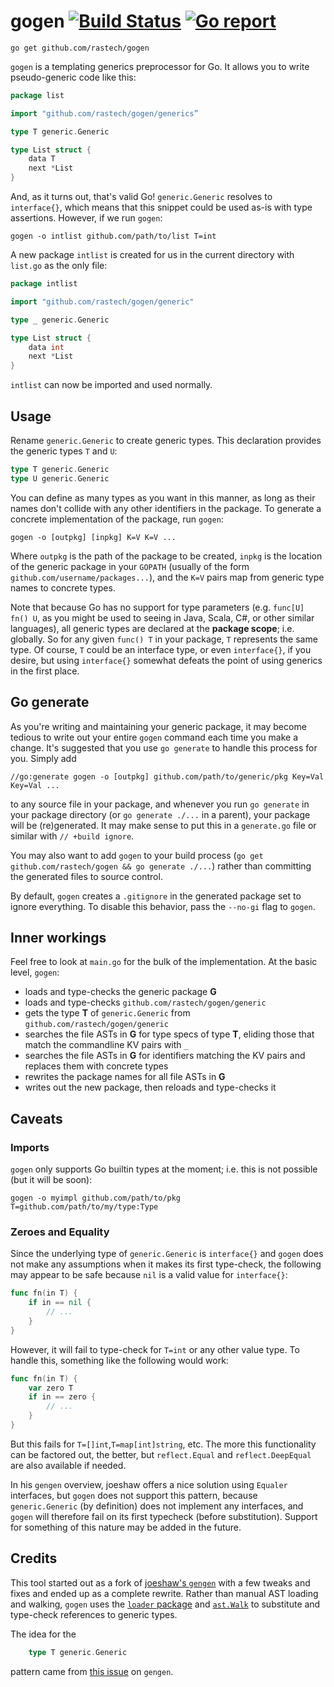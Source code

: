 # gogen [![Build Status](https://travis-ci.org/rastech/gogen.svg?branch=master)](https://travis-ci.org/rastech/gogen) [![Go report](http://goreportcard.com/badge/rastech/gogen)](http://goreportcard.com/report/rastech/gogen)

	go get github.com/rastech/gogen

`gogen` is a templating generics preprocessor for Go. It allows you to write pseudo-generic code like this: 

```go
package list

import "github.com/rastech/gogen/generics”

type T generic.Generic

type List struct {
    data T
    next *List
}
```

And, as it turns out, that's valid Go! `generic.Generic` resolves to `interface{}`, which means that this snippet could be used as-is with type assertions. However, if we run `gogen`:

    gogen -o intlist github.com/path/to/list T=int

A new package `intlist` is created for us in the current directory with `list.go` as the only file:

```go
package intlist

import "github.com/rastech/gogen/generic"

type _ generic.Generic

type List struct {
	data int
	next *List
}
```

`intlist` can now be imported and used normally. 


## Usage
Rename `generic.Generic` to create generic types. This declaration provides the generic types `T` and `U`:

```go
type T generic.Generic
type U generic.Generic
```

You can define as many types as you want in this manner, as long as their names don't collide with any other identifiers in the package. To generate a concrete implementation of the package, run `gogen`:

	gogen -o [outpkg] [inpkg] K=V K=V ... 

Where `outpkg` is the path of the package to be created, `inpkg` is the location of the generic package in your `GOPATH` (usually of the form `github.com/username/packages...`), and the `K=V` pairs map from generic type names to concrete types.

Note that because Go has no support for type parameters (e.g. `func[U] fn() U`, as you might be used to seeing in Java, Scala, C#, or other similar languages), all generic types are declared at the **package scope**; i.e. globally. So for any given `func() T` in your package, `T` represents the same type. Of course, `T` could be an interface type, or even `interface{}`, if you desire, but using `interface{}` somewhat defeats the point of using generics in the first place.

## Go generate
As you're writing and maintaining your generic package, it may become tedious to write out your entire `gogen` command each time you make a change. It's suggested that you use `go generate` to handle this process for you. Simply add

	//go:generate gogen -o [outpkg] github.com/path/to/generic/pkg Key=Val Key=Val ... 

to any source file in your package, and whenever you run `go generate` in your package directory (or `go generate ./...` in a parent), your package will be (re)generated. It may make sense to put this in a `generate.go` file or similar with `// +build ignore`.

You may also want to add `gogen` to your build process (`go get github.com/rastech/gogen && go generate ./...`) rather than committing the generated files to source control. 

By default, `gogen` creates a `.gitignore` in the generated package set to ignore everything. To disable this behavior, pass the `--no-gi` flag to `gogen`.

## Inner workings
Feel free to look at `main.go` for the bulk of the implementation. At the basic level, `gogen`:

- loads and type-checks the generic package **G**
- loads and type-checks `github.com/rastech/gogen/generic`
- gets the type **T** of `generic.Generic` from `github.com/rastech/gogen/generic`
- searches the file ASTs in **G** for type specs of type **T**, eliding those that match the commandline KV pairs with `_`
- searches the file ASTs in **G** for identifiers matching the KV pairs and replaces them with concrete types
- rewrites the package names for all file ASTs in **G**
- writes out the new package, then reloads and type-checks it

## Caveats
### Imports
`gogen` only supports Go builtin types at the moment; i.e. this is not possible (but it will be soon):

	gogen -o myimpl github.com/path/to/pkg T=github.com/path/to/my/type:Type

### Zeroes and Equality
Since the underlying type of `generic.Generic` is `interface{}` and `gogen` does not make any assumptions 
when it makes its first type-check, the following may appear to be safe because `nil` is a valid value for `interface{}`:

```go
func fn(in T) {
	if in == nil {
		// ...
	}
}
```

However, it will fail to type-check for `T=int` or any other value type. To handle this, something like the following would work:

```go
func fn(in T) {
	var zero T
	if in == zero {
		// ...
	}
}
```

But this fails for `T=[]int`,`T=map[int]string`, etc. The more this functionality can be factored out, the better, but `reflect.Equal` and `reflect.DeepEqual` are also available if needed. 

In his `gengen` overview, joeshaw offers a nice solution using `Equaler` interfaces, but `gogen` does not support this pattern, because `generic.Generic` (by definition) does not implement any interfaces, and `gogen` will therefore fail on its first typecheck (before substitution). Support for something of this nature may be added in the future.

## Credits
This tool started out as a fork of [joeshaw's `gengen`](https://github.com/joeshaw/gengen) with a few tweaks and fixes and ended up as a complete rewrite. Rather than manual AST loading and walking, `gogen` uses the [`loader` package](https://godoc.org/golang.org/x/tools/go/loader) and [`ast.Walk`](https://golang.org/pkg/go/ast/#Walk) to substitute and type-check references to generic types.

The idea for the 

```go
	type T generic.Generic
```

pattern came from [this issue](https://github.com/joeshaw/gengen/issues/2) on `gengen`.
